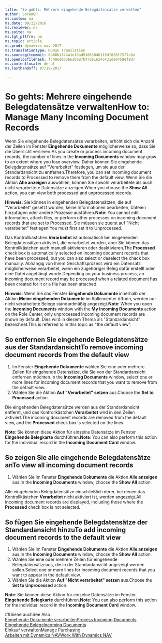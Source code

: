 ```yaml
---
title: "So gehts: Mehrere eingehende Belegdatensätze verwalten"
author: SorenGP
ms.custom: na
ms.date: 09/22/2016
ms.reviewer: na
ms.suite: na
ms.tgt_pltfrm: na
ms.topic: article
ms.prod: dynamics-nav-2017
ms.translationtype: Human Translation
ms.sourcegitcommit: 6b60b1344a1e18ad91863046110df880f75f7c04
ms.openlocfilehash: fc496d0b36620a87b478e16246431de04b8ef9d7
ms.contentlocale: de-at
ms.lasthandoff: 07/19/2017

---
```


# <a name="how-to-manage-many-incoming-document-records"></a><span data-ttu-id="eb4f8-102">So gehts: Mehrere eingehende Belegdatensätze verwalten</span><span class="sxs-lookup"><span data-stu-id="eb4f8-102">How to: Manage Many Incoming Document Records</span></span>
<span data-ttu-id="eb4f8-103">Wenn Sie eingehende Belegdatensätze verarbeiten, erhöht sich die Anzahl der Zeilen im Fenster **Eingehende Dokumente** möglicherweise so, dass Sie die Übersicht verlieren.</span><span class="sxs-lookup"><span data-stu-id="eb4f8-103">As you create or process incoming document records, the number of lines in the **Incoming Documents** window may grow to an extent where you lose overview.</span></span> <span data-ttu-id="eb4f8-104">Daher können Sie eingehende Belegdatensätze auf "Verarbeitet" festlegen, um sie aus der Standardansicht zu entfernen.</span><span class="sxs-lookup"><span data-stu-id="eb4f8-104">Therefore, you can set incoming document records to Processed to remove them from the default view.</span></span> <span data-ttu-id="eb4f8-105">Wenn Sie die Aktion **Alle anzeigen** auswählen, können Sie sowohl verarbeitete als auch nicht verarbeitete Datensätze anzeigen.</span><span class="sxs-lookup"><span data-stu-id="eb4f8-105">When you choose the **Show All** action, you can view both processed and unprocessed records.</span></span>

<span data-ttu-id="eb4f8-106">**Hinweis**: Sie können in eingehenden Belegdatensätzen, die auf "Verarbeitet" gesetzt wurden, keine Informationen bearbeiten, Dateien hinzufügen oder andere Prozesse ausführen.</span><span class="sxs-lookup"><span data-stu-id="eb4f8-106">**Note**: You cannot edit information, attach files, or perform other processes on incoming document records that are set to Processed.</span></span> <span data-ttu-id="eb4f8-107">Sie müssen sie zuerst auf "Nicht verarbeitet" festlegen.</span><span class="sxs-lookup"><span data-stu-id="eb4f8-107">You must first set it to Unprocessed.</span></span>

<span data-ttu-id="eb4f8-108">Das Kontrollkästchen **Verarbeitet** ist automatisch bei eingehenden Belegdatensätzen aktiviert, die verarbeitet wurden, aber Sie können das Kontrollkästchen auch manuell aktivieren oder deaktivieren.</span><span class="sxs-lookup"><span data-stu-id="eb4f8-108">The **Processed** check box is automatically selected on incoming document records that have been processed, but you can also select or deselect the check box manually.</span></span> <span data-ttu-id="eb4f8-109">Abhängig von Ihrem Geschäftsprozess wird ein Datensatz möglicherweise verarbeitet, wenn ein zugehöriger Beleg dafür erstellt oder eine Datei angehängt wurde.</span><span class="sxs-lookup"><span data-stu-id="eb4f8-109">Depending on your business process, an incoming document record may be processed when a related document has been created for it or a file has been attached.</span></span>

<span data-ttu-id="eb4f8-110">**Hinweis**: Wenn Sie das Fenster **Eingehende Dokumente** innerhalb der Aktion **Meine eingehenden Dokumente** im Rollencenter öffnen, werden nur nicht verarbeitete Belege standardmäßig angezeigt.</span><span class="sxs-lookup"><span data-stu-id="eb4f8-110">**Note**: When you open the **Incoming Documents** window with the **My Incoming Documents** action on the Role Center, only unprocessed incoming document records are shown by default.</span></span> <span data-ttu-id="eb4f8-111">Dies wird in diesem Thema als "Standardansicht" bezeichnet.</span><span class="sxs-lookup"><span data-stu-id="eb4f8-111">This is referred to in this topic as "the default view".</span></span>

## <a name="to-remove-incoming-document-records-from-the-default-view"></a><span data-ttu-id="eb4f8-112">So entfernen Sie eingehende Belegdatensätze aus der Standardansicht</span><span class="sxs-lookup"><span data-stu-id="eb4f8-112">To remove incoming document records from the default view</span></span>
1. <span data-ttu-id="eb4f8-113">Im Fenster **Eingehende Dokumente** wählen Sie eine oder mehrere Zeilen für eingehende Datensätze, die Sie von der Standardansicht entfernen möchten.</span><span class="sxs-lookup"><span data-stu-id="eb4f8-113">In the **Incoming Documents** window, select one or more lines for incoming document records that you want to remove from the default view.</span></span>
2. <span data-ttu-id="eb4f8-114">Wählen Sie die Aktion **Auf "Verarbeitet" setzen** aus.</span><span class="sxs-lookup"><span data-stu-id="eb4f8-114">Choose the **Set to Processed** action.</span></span>

<span data-ttu-id="eb4f8-115">Die eingehenden Belegdatensätze werden aus der Standardansicht entfernt, und das Kontrollkästchen **Verarbeitet** wird in den Zeilen aktiviert.</span><span class="sxs-lookup"><span data-stu-id="eb4f8-115">The incoming document records are removed from the default view, and the **Processed** check box is selected on the lines.</span></span>

<span data-ttu-id="eb4f8-116">**Note**: Sie können diese Aktion für einzelne Datensätze im Fenster **Eingehende Belegkarte** durchführen.</span><span class="sxs-lookup"><span data-stu-id="eb4f8-116">**Note**: You can also perform this action for the individual record in the **Incoming Document Card** window.</span></span> 

## <a name="to-view-all-incoming-document-records"></a><span data-ttu-id="eb4f8-117">So zeigen Sie alle eingehende Belegdatensätze an</span><span class="sxs-lookup"><span data-stu-id="eb4f8-117">To view all incoming document records</span></span>
1. <span data-ttu-id="eb4f8-118">Wählen Sie im Fenster **Eingehende Dokumente** die Aktion **Alle anzeigen** aus.</span><span class="sxs-lookup"><span data-stu-id="eb4f8-118">In the **Incoming Documents** window, choose the **Show All** action.</span></span>

<span data-ttu-id="eb4f8-119">Alle eingehenden Belegdatensätze einschließlich derer, bei denen das Kontrollkästchen **Verarbeitet** nicht aktiviert ist, werden angezeigt.</span><span class="sxs-lookup"><span data-stu-id="eb4f8-119">All incoming document records are displayed, including those where the **Processed** check box is not selected.</span></span>

## <a name="to-add-incoming-document-records-to-the-default-view"></a><span data-ttu-id="eb4f8-120">So fügen Sie eingehende Belegdatensätze der Standardansicht hinzu</span><span class="sxs-lookup"><span data-stu-id="eb4f8-120">To add incoming document records to the default view</span></span>
1. <span data-ttu-id="eb4f8-121">Wählen Sie im Fenster **Eingehende Dokumente** die Aktion **Alle anzeigen** aus.</span><span class="sxs-lookup"><span data-stu-id="eb4f8-121">In the **Incoming Documents** window, choose the **Show All** action.</span></span>
2. <span data-ttu-id="eb4f8-122">Wählen Sie eine oder mehrere Zeilen für eingehende Belegdatensätzeaus, die in der Standardansicht angezeigt werden sollen.</span><span class="sxs-lookup"><span data-stu-id="eb4f8-122">Select one or more lines for incoming document records that you want to appear in the default view.</span></span>
3. <span data-ttu-id="eb4f8-123">Wählen Sie die Aktion **Auf "Nicht verarbeitet" setzen** aus.</span><span class="sxs-lookup"><span data-stu-id="eb4f8-123">Choose the **Set to Unprocessed** action.</span></span>  

<span data-ttu-id="eb4f8-124">**Note**: Sie können diese Aktion für einzelne Datensätze im Fenster **Eingehende Belegkarte** durchführen.</span><span class="sxs-lookup"><span data-stu-id="eb4f8-124">**Note**: You can also perform this action for the individual record in the **Incoming Document Card** window.</span></span>
     
##<a name="see-also"></a><span data-ttu-id="eb4f8-125">Siehe auch</span><span class="sxs-lookup"><span data-stu-id="eb4f8-125">See Also</span></span>  
[<span data-ttu-id="eb4f8-126">Eingehende Dokumente verarbeiten</span><span class="sxs-lookup"><span data-stu-id="eb4f8-126">Process Incoming Documents</span></span>](across-process-income-documents.md)  
[<span data-ttu-id="eb4f8-127">Eingehende Belege</span><span class="sxs-lookup"><span data-stu-id="eb4f8-127">Incoming Documents</span></span>](across-income-documents.md)  
[<span data-ttu-id="eb4f8-128">Einkauf verwalten</span><span class="sxs-lookup"><span data-stu-id="eb4f8-128">Manage Purchasing</span></span>](purchasing-manage-purchasing.md)  
[<span data-ttu-id="eb4f8-129">Arbeiten mit Dynamics NAV</span><span class="sxs-lookup"><span data-stu-id="eb4f8-129">Work With Dynamics NAV</span></span>](ui-work-product.md)

